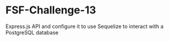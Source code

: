 # FSF-Challenge-13
Express.js API and configure it to use Sequelize to interact with a PostgreSQL database

